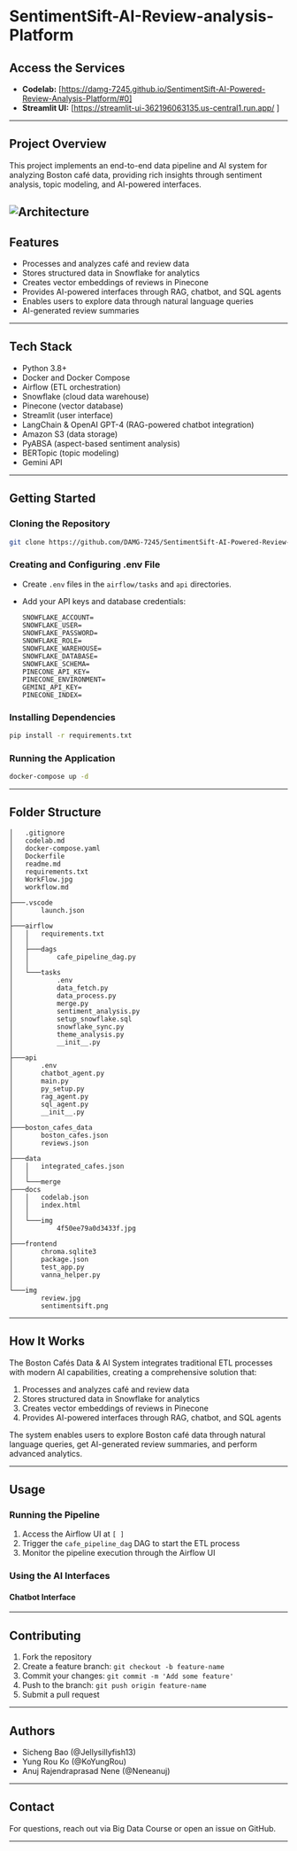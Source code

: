 # SentimentSift-AI-Review-analysis-Platform

## Access the Services

- **Codelab:** [https://damg-7245.github.io/SentimentSift-AI-Powered-Review-Analysis-Platform/#0]
- **Streamlit UI:** [https://streamlit-ui-362196063135.us-central1.run.app/ ]


---

## Project Overview

This project implements an end-to-end data pipeline and AI system for analyzing Boston café data, providing rich insights through sentiment analysis, topic modeling, and AI-powered interfaces.

![Architecture](WorkFlow.jpg)
---

## Features

- Processes and analyzes café and review data
- Stores structured data in Snowflake for analytics
- Creates vector embeddings of reviews in Pinecone
- Provides AI-powered interfaces through RAG, chatbot, and SQL agents
- Enables users to explore data through natural language queries
- AI-generated review summaries


---

## Tech Stack

- Python 3.8+
- Docker and Docker Compose
- Airflow (ETL orchestration)
- Snowflake (cloud data warehouse)
- Pinecone (vector database)
- Streamlit (user interface)
- LangChain & OpenAI GPT-4 (RAG-powered chatbot integration)
- Amazon S3 (data storage)
- PyABSA (aspect-based sentiment analysis)
- BERTopic (topic modeling)
- Gemini API

---

## Getting Started

### Cloning the Repository

```bash
git clone https://github.com/DAMG-7245/SentimentSift-AI-Powered-Review-Analysis-Platform.git

```

### Creating and Configuring .env File

- Create `.env` files in the `airflow/tasks` and `api` directories.
- Add your API keys and database credentials:

  ```
  SNOWFLAKE_ACCOUNT=
  SNOWFLAKE_USER= 
  SNOWFLAKE_PASSWORD=
  SNOWFLAKE_ROLE=
  SNOWFLAKE_WAREHOUSE=
  SNOWFLAKE_DATABASE=
  SNOWFLAKE_SCHEMA=
  PINECONE_API_KEY=
  PINECONE_ENVIRONMENT=
  GEMINI_API_KEY=
  PINECONE_INDEX=
  ```

### Installing Dependencies

```bash
pip install -r requirements.txt
```


### Running the Application

```bash
docker-compose up -d
```

---

## Folder Structure

```
│   .gitignore
│   codelab.md
│   docker-compose.yaml
│   Dockerfile
│   readme.md
│   requirements.txt
│   WorkFlow.jpg
│   workflow.md
│
├───.vscode
│       launch.json
│
├───airflow
│   │   requirements.txt
│   │
│   ├───dags
│   │       cafe_pipeline_dag.py
│   │
│   └───tasks
│           .env
│           data_fetch.py
│           data_process.py
│           merge.py
│           sentiment_analysis.py
│           setup_snowflake.sql
│           snowflake_sync.py
│           theme_analysis.py
│           __init__.py
│
├───api
│       .env
│       chatbot_agent.py
│       main.py
│       py_setup.py
│       rag_agent.py
│       sql_agent.py
│       __init__.py
│
├───boston_cafes_data
│       boston_cafes.json
│       reviews.json
│
├───data
│   │   integrated_cafes.json
│   │
│   └───merge
├───docs
│   │   codelab.json
│   │   index.html
│   │
│   └───img
│           4f50ee79a0d3433f.jpg
│
├───frontend
│       chroma.sqlite3
│       package.json
│       test_app.py
│       vanna_helper.py
│
└───img
        review.jpg
        sentimentsift.png
```


---

## How It Works

The Boston Cafés Data & AI System integrates traditional ETL processes with modern AI capabilities, creating a comprehensive solution that:

1. Processes and analyzes café and review data
2. Stores structured data in Snowflake for analytics
3. Creates vector embeddings of reviews in Pinecone
4. Provides AI-powered interfaces through RAG, chatbot, and SQL agents

The system enables users to explore Boston café data through natural language queries, get AI-generated review summaries, and perform advanced analytics.

---

## Usage

### Running the Pipeline

1. Access the Airflow UI at `[ ]`
2. Trigger the `cafe_pipeline_dag` DAG to start the ETL process
3. Monitor the pipeline execution through the Airflow UI

### Using the AI Interfaces

#### Chatbot Interface



---


## Contributing

1. Fork the repository
2. Create a feature branch: `git checkout -b feature-name`
3. Commit your changes: `git commit -m 'Add some feature'`
4. Push to the branch: `git push origin feature-name`
5. Submit a pull request

---



## Authors

- Sicheng Bao (@Jellysillyfish13)
- Yung Rou Ko (@KoYungRou)
- Anuj Rajendraprasad Nene (@Neneanuj)

---

## Contact

For questions, reach out via Big Data Course or open an issue on GitHub.

---
